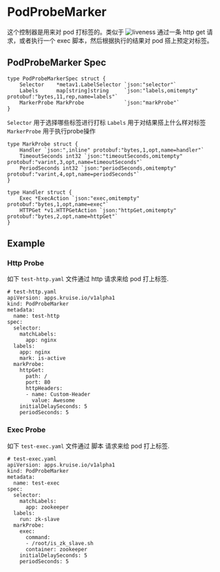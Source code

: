 # PodProbeMarker

这个控制器是用来对 pod 打标签的。类似于 ![liveness](https://kubernetes.io/docs/tasks/configure-pod-container/configure-liveness-readiness-probes/) 通过一条 http get 请求，或者执行一个 exec 脚本，然后根据执行的结果对 pod 搭上预定对标签。

## PodProbeMarker Spec

```
type PodProbeMarkerSpec struct {
	Selector    *metav1.LabelSelector `json:"selector"`
	Labels      map[string]string     `json:"labels,omitempty" protobuf:"bytes,11,rep,name=labels"`
	MarkerProbe MarkProbe             `json:"markProbe"`
}
```

`Selector` 用于选择哪些标签进行打标
`Labels` 用于对结果搭上什么样对标签
`MarkerProbe` 用于执行probe操作


```
type MarkProbe struct {
	Handler `json:",inline" protobuf:"bytes,1,opt,name=handler"`
	TimeoutSeconds int32 `json:"timeoutSeconds,omitempty" protobuf:"varint,3,opt,name=timeoutSeconds"`
	PeriodSeconds int32 `json:"periodSeconds,omitempty" protobuf:"varint,4,opt,name=periodSeconds"`
}

type Handler struct {
	Exec *ExecAction `json:"exec,omitempty" protobuf:"bytes,1,opt,name=exec"`
	HTTPGet *v1.HTTPGetAction `json:"httpGet,omitempty" protobuf:"bytes,2,opt,name=httpGet"`
}
```

## Example

### Http Probe

如下 `test-http.yaml` 文件通过 http 请求来给 pod 打上标签.

```
# test-http.yaml
apiVersion: apps.kruise.io/v1alpha1
kind: PodProbeMarker
metadata:
  name: test-http
spec:
  selector:
    matchLabels:
      app: nginx
  labels:
    app: nginx
    mark: is-active
  markProbe:
    httpGet:
      path: /
      port: 80
      httpHeaders:
      - name: Custom-Header
        value: Awesome
    initialDelaySeconds: 5
    periodSeconds: 5
```

### Exec Probe

如下 `test-exec.yaml` 文件通过 脚本 请求来给 pod 打上标签.

```
# test-exec.yaml
apiVersion: apps.kruise.io/v1alpha1
kind: PodProbeMarker
metadata:
  name: test-exec
spec:
  selector:
    matchLabels:
      app: zookeeper
  labels:
    run: zk-slave
  markProbe:
    exec:
      command:
      - /root/is_zk_slave.sh
      container: zookeeper
    initialDelaySeconds: 5
    periodSeconds: 5
```